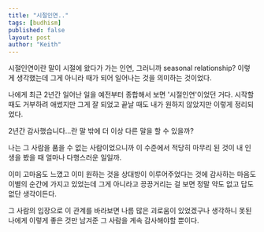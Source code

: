 ```yaml
---
title: "시절인연.."
tags: [budhism]
published: false
layout: post
author: "Keith"
---
```


시절인연이란 말이 시절에 왔다가 가는 인연, 그러니까 seasonal relationship? 이렇게 생각했는데 그게 아니라 때가 되어 일어나는 것을 의미하는 것이었다.

나에게 최근 2년간 일어난 일을 예전부터 종합해서 보면 '시절인연'이었던 거다. 시작할 때도 거부하려 애썼지만 그게 잘 되었고 끝날 때도 내가 원하지 않았지만 이렇게 정리되었다.

2년간 감사했습니다...란 말 밖에 더 이상 다른 말을 할 수 있을까?

나는 그 사람을 품을 수 없는 사람이었으니까 이 수준에서 적당히 마무리 된 것이 내 인생을 봤을 때 얼마나 다행스러운 일일까.

이미 고마움도 느꼈고 이미 원하는 것을 상대방이 이루어주었다는 것에 감사하는 마음도 이별의 순간에 가지고 있었는데 그게 아니라고 끙끙거리는 걸 보면 정말 약도 없고 답도 없단 생각이든다.

그 사람의 입장으로 이 관계를 바라보면 나름 많은 괴로움이 있었겠구나 생각하니 못된 나에게 이렇게 좋은 것만 남겨준 그 사람을 계속 감사해야할 뿐이다. 